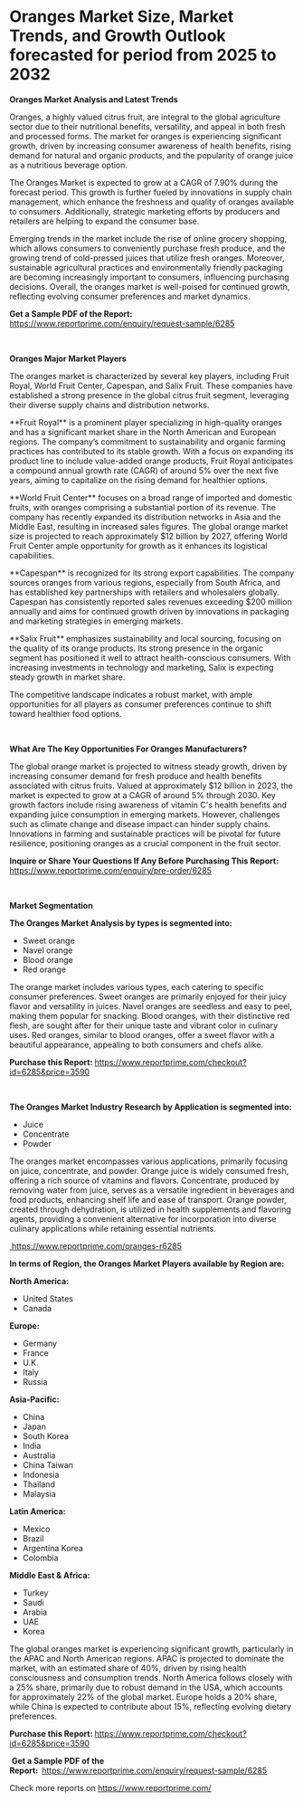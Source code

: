 <p><h1>Oranges Market Size, Market Trends, and Growth Outlook forecasted for period from 2025 to 2032</h1></p><p><strong>Oranges Market Analysis and Latest Trends</strong></p>
<p><p>Oranges, a highly valued citrus fruit, are integral to the global agriculture sector due to their nutritional benefits, versatility, and appeal in both fresh and processed forms. The market for oranges is experiencing significant growth, driven by increasing consumer awareness of health benefits, rising demand for natural and organic products, and the popularity of orange juice as a nutritious beverage option.</p><p>The Oranges Market is expected to grow at a CAGR of 7.90% during the forecast period. This growth is further fueled by innovations in supply chain management, which enhance the freshness and quality of oranges available to consumers. Additionally, strategic marketing efforts by producers and retailers are helping to expand the consumer base.</p><p>Emerging trends in the market include the rise of online grocery shopping, which allows consumers to conveniently purchase fresh produce, and the growing trend of cold-pressed juices that utilize fresh oranges. Moreover, sustainable agricultural practices and environmentally friendly packaging are becoming increasingly important to consumers, influencing purchasing decisions. Overall, the oranges market is well-poised for continued growth, reflecting evolving consumer preferences and market dynamics.</p></p>
<p><strong>Get a Sample PDF of the Report:&nbsp;</strong> <a href="https://www.reportprime.com/enquiry/request-sample/6285?utm_campaign=2655&utm_medium=2&utm_source=Github&utm_content=ia&utm_term=19032025&utm_id=oranges">https://www.reportprime.com/enquiry/request-sample/6285</a></p>
<p>&nbsp;</p>
<p><strong>Oranges Major Market Players</strong></p>
<p><p>The oranges market is characterized by several key players, including Fruit Royal, World Fruit Center, Capespan, and Salix Fruit. These companies have established a strong presence in the global citrus fruit segment, leveraging their diverse supply chains and distribution networks.</p><p>**Fruit Royal** is a prominent player specializing in high-quality oranges and has a significant market share in the North American and European regions. The company’s commitment to sustainability and organic farming practices has contributed to its stable growth. With a focus on expanding its product line to include value-added orange products, Fruit Royal anticipates a compound annual growth rate (CAGR) of around 5% over the next five years, aiming to capitalize on the rising demand for healthier options.</p><p>**World Fruit Center** focuses on a broad range of imported and domestic fruits, with oranges comprising a substantial portion of its revenue. The company has recently expanded its distribution networks in Asia and the Middle East, resulting in increased sales figures. The global orange market size is projected to reach approximately $12 billion by 2027, offering World Fruit Center ample opportunity for growth as it enhances its logistical capabilities.</p><p>**Capespan** is recognized for its strong export capabilities. The company sources oranges from various regions, especially from South Africa, and has established key partnerships with retailers and wholesalers globally. Capespan has consistently reported sales revenues exceeding $200 million annually and aims for continued growth driven by innovations in packaging and marketing strategies in emerging markets.</p><p>**Salix Fruit** emphasizes sustainability and local sourcing, focusing on the quality of its orange products. Its strong presence in the organic segment has positioned it well to attract health-conscious consumers. With increasing investments in technology and marketing, Salix is expecting steady growth in market share.</p><p>The competitive landscape indicates a robust market, with ample opportunities for all players as consumer preferences continue to shift toward healthier food options.</p></p>
<p>&nbsp;</p>
<p><strong>What Are The Key Opportunities For Oranges Manufacturers?</strong></p>
<p><p>The global orange market is projected to witness steady growth, driven by increasing consumer demand for fresh produce and health benefits associated with citrus fruits. Valued at approximately $12 billion in 2023, the market is expected to grow at a CAGR of around 5% through 2030. Key growth factors include rising awareness of vitamin C's health benefits and expanding juice consumption in emerging markets. However, challenges such as climate change and disease impact can hinder supply chains. Innovations in farming and sustainable practices will be pivotal for future resilience, positioning oranges as a crucial component in the fruit sector.</p></p>
<p><strong>Inquire or Share Your Questions If Any Before Purchasing This Report:</strong> <a href="https://www.reportprime.com/enquiry/pre-order/6285?utm_campaign=2655&utm_medium=2&utm_source=Github&utm_content=ia&utm_term=19032025&utm_id=oranges">https://www.reportprime.com/enquiry/pre-order/6285</a></p>
<p>&nbsp;</p>
<p><strong>Market Segmentation</strong></p>
<p><strong>The Oranges Market Analysis by types is segmented into:</strong></p>
<p><ul><li>Sweet orange</li><li>Navel orange</li><li>Blood orange</li><li>Red orange</li></ul></p>
<p><p>The orange market includes various types, each catering to specific consumer preferences. Sweet oranges are primarily enjoyed for their juicy flavor and versatility in juices. Navel oranges are seedless and easy to peel, making them popular for snacking. Blood oranges, with their distinctive red flesh, are sought after for their unique taste and vibrant color in culinary uses. Red oranges, similar to blood oranges, offer a sweet flavor with a beautiful appearance, appealing to both consumers and chefs alike.</p></p>
<p><strong>Purchase this Report:&nbsp;</strong><a href="https://www.reportprime.com/checkout?id=6285&price=3590&utm_campaign=2655&utm_medium=2&utm_source=Github&utm_content=ia&utm_term=19032025&utm_id=oranges">https://www.reportprime.com/checkout?id=6285&price=3590</a></p>
<p>&nbsp;</p>
<p><strong>The Oranges Market Industry Research by Application is segmented into:</strong></p>
<p><ul><li>Juice</li><li>Concentrate</li><li>Powder</li></ul></p>
<p><p>The oranges market encompasses various applications, primarily focusing on juice, concentrate, and powder. Orange juice is widely consumed fresh, offering a rich source of vitamins and flavors. Concentrate, produced by removing water from juice, serves as a versatile ingredient in beverages and food products, enhancing shelf life and ease of transport. Orange powder, created through dehydration, is utilized in health supplements and flavoring agents, providing a convenient alternative for incorporation into diverse culinary applications while retaining essential nutrients.</p></p>
<p><a href="https://www.reportprime.com/oranges-r6285?utm_campaign=2655&utm_medium=2&utm_source=Github&utm_content=ia&utm_term=19032025&utm_id=oranges">&nbsp;https://www.reportprime.com/oranges-r6285</a></p>
<p><strong>In terms of Region, the Oranges Market Players available by Region are:</strong></p>
<p>
    <p> <strong> North America: </strong>
        <ul>
            <li>United States</li>
            <li>Canada</li>
        </ul>
        </p> 
    <p> <strong> Europe: </strong>
        <ul>
            <li>Germany</li>
            <li>France</li>
            <li>U.K.</li>
            <li>Italy</li>
            <li>Russia</li>
        </ul>
        </p> 
    <p> <strong> Asia-Pacific: </strong>
        <ul>
            <li>China</li>
            <li>Japan</li>
            <li>South Korea</li>
            <li>India</li>
            <li>Australia</li>
            <li>China Taiwan</li>
            <li>Indonesia</li>
            <li>Thailand</li>
            <li>Malaysia</li>
        </ul>
        </p> 
    <p> <strong> Latin America: </strong>
        <ul>
            <li>Mexico</li>
            <li>Brazil</li>
            <li>Argentina Korea</li>
            <li>Colombia</li>
        </ul>
        </p> 
    <p> <strong> Middle East & Africa: </strong>
        <ul>
            <li>Turkey</li>
            <li>Saudi</li>
            <li>Arabia</li>
            <li>UAE</li>
            <li>Korea</li>
        </ul>
    </p>
    </p>
<p><p>The global oranges market is experiencing significant growth, particularly in the APAC and North American regions. APAC is projected to dominate the market, with an estimated share of 40%, driven by rising health consciousness and consumption trends. North America follows closely with a 25% share, primarily due to robust demand in the USA, which accounts for approximately 22% of the global market. Europe holds a 20% share, while China is expected to contribute about 15%, reflecting evolving dietary preferences.</p></p>
<p><strong>Purchase this Report: </strong><a href="https://www.reportprime.com/checkout?id=6285&price=3590&utm_campaign=2655&utm_medium=2&utm_source=Github&utm_content=ia&utm_term=19032025&utm_id=oranges">https://www.reportprime.com/checkout?id=6285&price=3590</a></p>
<p>&nbsp;<strong>Get a Sample PDF of the Report:&nbsp;&nbsp;</strong><a href="https://www.reportprime.com/enquiry/request-sample/6285?utm_campaign=2655&utm_medium=2&utm_source=Github&utm_content=ia&utm_term=19032025&utm_id=oranges">https://www.reportprime.com/enquiry/request-sample/6285</a></p>
<p><strong></strong></p>
<p>Check more reports on <a href="https://www.reportprime.com/?utm_campaign=2655&utm_medium=2&utm_source=Github&utm_content=ia&utm_term=19032025&utm_id=oranges">https://www.reportprime.com/</a></p>